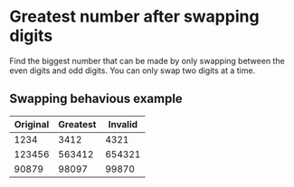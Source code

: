 # Greatest number after swapping digits

Find the biggest number that can be made by only swapping between the even digits and odd digits.
You can only swap two digits at a time.

## Swapping behavious example
| Original | Greatest | Invalid |
|----------|----------|---------|
| 1234     | 3412     | 4321    |
| 123456   | 563412   | 654321  |
| 90879    | 98097    | 99870   |